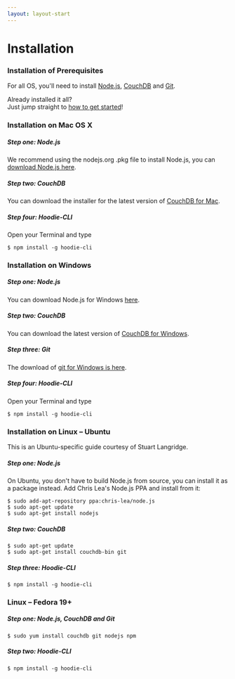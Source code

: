 ```yaml
---
layout: layout-start
---
```


# Installation 


### Installation of Prerequisites
For all OS, you'll need to install <a href="http://nodejs.org/" target="_blank">Node.js</a>, <a href="http://couchdb.apache.org/" target="_blank">CouchDB</a> and <a href="http://git-scm.com/" target="_blank">Git</a>.

Already installed it all?<br />
Just jump straight to <a href="/start/getting-started/getting-started-1.html">how to get started</a>!


### Installation on Mac OS X
##### Step one: Node.js
We recommend using the nodejs.org .pkg file to install Node.js, you can <a href="http://nodejs.org/download/" target="_blank">download Node.js here</a>. 
##### Step two: CouchDB
You can download the installer for the latest version of <a href="http://couchdb.apache.org/#download" target="_blank">CouchDB for Mac</a>.
##### Step four: Hoodie-CLI
Open your Terminal and type
<pre><code>$ npm install -g hoodie-cli</code></pre>



### Installation on Windows
##### Step one: Node.js
You can download Node.js for Windows <a href="http://nodejs.org/download/" target="_blank">here</a>. 
##### Step two: CouchDB
You can download the latest version of <a href="http://couchdb.apache.org/#download" target="_blank">CouchDB for Windows</a>.
##### Step three: Git
The download of <a href="http://git-scm.com/download/win" target="_blank">git for Windows is here</a>.
##### Step four: Hoodie-CLI
Open your Terminal and type
<pre><code>$ npm install -g hoodie-cli</code></pre>


### Installation on Linux – Ubuntu
This is an Ubuntu-specific guide courtesy of Stuart Langridge. 
##### Step one: Node.js
On Ubuntu, you don't have to build Node.js from source, you can install it as a package instead. Add Chris Lea's Node.js PPA and install from it:

<pre><code>$ sudo add-apt-repository ppa:chris-lea/node.js
$ sudo apt-get update
$ sudo apt-get install nodejs
</code></pre>

##### Step two: CouchDB

<pre><code>$ sudo apt-get update
$ sudo apt-get install couchdb-bin git
</code></pre>

##### Step three: Hoodie-CLI
<pre><code>$ npm install -g hoodie-cli</code></pre>


### Linux – Fedora 19+
##### Step one: Node.js, CouchDB and Git  

<pre><code>$ sudo yum install couchdb git nodejs npm
</code></pre>

##### Step two: Hoodie-CLI
<pre><code>$ npm install -g hoodie-cli
</code></pre>


<!-- 
### Done!
Installation done! Now you can... 
### Follow our guides for getting started 
- <a href="https://github.com/hoodiehq/documentation/blob/gh-pages/tutorials/installation/development-osx.md" target="_blank">Mac OS X</a>, 
- <a href="https://github.com/hoodiehq/documentation/blob/gh-pages/tutorials/installation/development-windows.md" target="_blank">Windows</a>
- <a href="https://github.com/hoodiehq/documentation/blob/gh-pages/tutorials/installation/development-linux.md" target="_blank">Linux</a>

or

### Find out how to …
create a new Hoodie app, how its admin interface works, how Hoodie projects are structured and more in our tutorial <a href="https://github.com/hoodiehq/documentation/blob/gh-pages/tutorials/getting-started/getting-started-1.md" target="_blank">"Getting started with Hoodie, part 1"</a>.
-->

